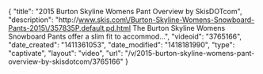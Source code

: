 {
    "title": "2015 Burton Skyline Womens Pant Overview by SkisDOTcom",
    "description": "http:\/\/www.skis.com\/Burton-Skyline-Womens-Snowboard-Pants-2015\/357835P,default,pd.html The Burton Skyline Womens Snowboard Pants offer a slim fit to accommod...",
    "videoid": "3765166",
    "date_created": "1411361053",
    "date_modified": "1418181990",
    "type": "captivate",
    "layout": "video",
    "url": "\/v\/2015-burton-skyline-womens-pant-overview-by-skisdotcom\/3765166"
}